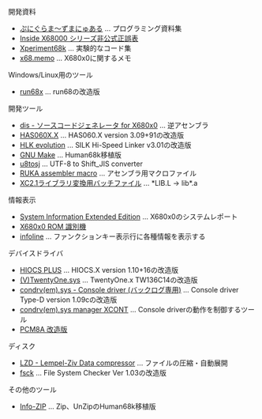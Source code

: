 開発資料
- [ぷにぐらま～ずまにゅある](https://github.com/kg68k/puni) ... プログラミング資料集
- [Inside X68000 シリーズ非公式正誤表](https://kg68k.github.io/InsideX68000-errata/)
- [Xperiment68k](https://github.com/kg68k/xperiment68k) ... 実験的なコード集
- [x68.memo](https://github.com/kg68k/x68.memo) ... X680x0に関するメモ

Windows/Linux用のツール
- [run68x](https://github.com/kg68k/run68x) ... run68の改造版

開発ツール
- [dis - ソースコードジェネレータ for X680x0](https://github.com/kg68k/dis) ... 逆アセンブラ
- [HAS060X.X](https://github.com/kg68k/has060xx) ... HAS060.X version 3.09+91の改造版
- [HLK evolution](https://github.com/kg68k/hlk-ev) ... SILK Hi-Speed Linker v3.01の改造版
- [GNU Make](https://github.com/kg68k/gnu-make-human68k) ... Human68k移植版
- [u8tosj](https://github.com/kg68k/u8tosj) ... UTF-8 to Shift_JIS converter
- [RUKA assembler macro](https://github.com/kg68k/ruka-macro) ... アセンブラ用マクロファイル
- [XC2.1ライブラリ変換用バッチファイル](https://github.com/kg68k/xc21-ltoa) ... \*LIB.L → lib\*.a

情報表示
- [System Information Extended Edition](https://github.com/kg68k/si-ee) ... X680x0のシステムレポート
- [X680x0 ROM 識別機](https://kg68k.github.io/x680x0-romid/)
- [infoline](https://github.com/kg68k/infoline) ... ファンクションキー表示行に各種情報を表示する

デバイスドライバ
- [HIOCS PLUS](https://github.com/kg68k/hiocs-plus) ... HIOCS.X version 1.10+16の改造版
- [(V)TwentyOne.sys](https://github.com/kg68k/twentyonesys) ... TwentyOne.x TW136C14の改造版
- [condrv(em).sys - Console driver (バックログ専用)](https://github.com/kg68k/condrv)
  ... Console driver Type-D version 1.09cの改造版
- [condrv(em).sys manager XCONT](https://github.com/kg68k/condrv-xcont)
  ... Console driverの動作を制御するツール
- [PCM8A 改造版](https://github.com/kg68k/pcm8a)

ディスク
- [LZD - Lempel-Ziv Data compressor](https://github.com/kg68k/lzd) ... ファイルの圧縮・自動展開
- [fsck](https://github.com/kg68k/fsck) ... File System Checker Ver 1.03の改造版

その他のツール
- [Info-ZIP](https://github.com/kg68k/info-zip-human68k) ... Zip、UnZipのHuman68k移植版

